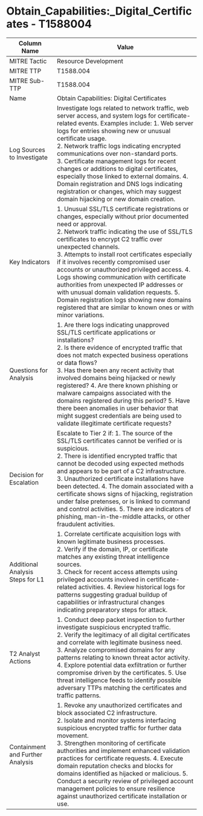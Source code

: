 # Obtain_Capabilities:_Digital_Certificates - T1588004

| Column Name | Value |
|-------------|-------|
| MITRE Tactic | Resource Development |
| MITRE TTP | T1588.004 |
| MITRE Sub-TTP | T1588.004 |
| Name | Obtain Capabilities: Digital Certificates |
| Log Sources to Investigate | Investigate logs related to network traffic, web server access, and system logs for certificate-related events. Examples include: 1. Web server logs for entries showing new or unusual certificate usage.<br>2. Network traffic logs indicating encrypted communications over non-standard ports.<br>3. Certificate management logs for recent changes or additions to digital certificates, especially those linked to external domains. 4. Domain registration and DNS logs indicating registration or changes, which may suggest domain hijacking or new domain creation. |
| Key Indicators | 1. Unusual SSL/TLS certificate registrations or changes, especially without prior documented need or approval.<br>2. Network traffic indicating the use of SSL/TLS certificates to encrypt C2 traffic over unexpected channels.<br>3. Attempts to install root certificates especially if it involves recently compromised user accounts or unauthorized privileged access. 4. Logs showing communication with certificate authorities from unexpected IP addresses or with unusual domain validation requests. 5. Domain registration logs showing new domains registered that are similar to known ones or with minor variations. |
| Questions for Analysis | 1. Are there logs indicating unapproved SSL/TLS certificate applications or installations?<br>2. Is there evidence of encrypted traffic that does not match expected business operations or data flows?<br>3. Has there been any recent activity that involved domains being hijacked or newly registered? 4. Are there known phishing or malware campaigns associated with the domains registered during this period? 5. Have there been anomalies in user behavior that might suggest credentials are being used to validate illegitimate certificate requests? |
| Decision for Escalation | Escalate to Tier 2 if: 1. The source of the SSL/TLS certificates cannot be verified or is suspicious.<br>2. There is identified encrypted traffic that cannot be decoded using expected methods and appears to be part of a C2 infrastructure.<br>3. Unauthorized certificate installations have been detected. 4. The domain associated with a certificate shows signs of hijacking, registration under false pretenses, or is linked to command and control activities. 5. There are indicators of phishing, man-in-the-middle attacks, or other fraudulent activities. |
| Additional Analysis Steps for L1 | 1. Correlate certificate acquisition logs with known legitimate business processes.<br>2. Verify if the domain, IP, or certificate matches any existing threat intelligence sources.<br>3. Check for recent access attempts using privileged accounts involved in certificate-related activities. 4. Review historical logs for patterns suggesting gradual buildup of capabilities or infrastructural changes indicating preparatory steps for attack. |
| T2 Analyst Actions | 1. Conduct deep packet inspection to further investigate suspicious encrypted traffic.<br>2. Verify the legitimacy of all digital certificates and correlate with legitimate business need.<br>3. Analyze compromised domains for any patterns relating to known threat actor activity. 4. Explore potential data exfiltration or further compromise driven by the certificates. 5. Use threat intelligence feeds to identify possible adversary TTPs matching the certificates and traffic patterns. |
| Containment and Further Analysis | 1. Revoke any unauthorized certificates and block associated C2 infrastructure.<br>2. Isolate and monitor systems interfacing suspicious encrypted traffic for further data movement.<br>3. Strengthen monitoring of certificate authorities and implement enhanced validation practices for certificate requests. 4. Execute domain reputation checks and blocks for domains identified as hijacked or malicious. 5. Conduct a security review of privileged account management policies to ensure resilience against unauthorized certificate installation or use. |

